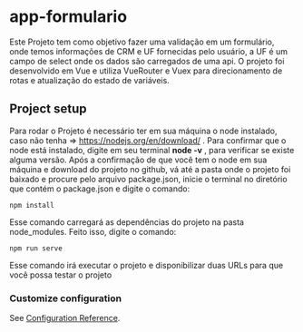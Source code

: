 # app-formulario
Este Projeto tem como objetivo fazer uma validação em um formulário, onde temos informações de CRM e UF fornecidas pelo usuário, a UF é um campo de select onde os dados são carregados de uma api.
O projeto foi desenvolvido em Vue e utiliza VueRouter e Vuex para direcionamento de rotas e atualização do estado de variáveis.

## Project setup
Para rodar o Projeto é necessário ter em sua máquina o node instalado, caso não tenha => https://nodejs.org/en/download/ . Para confirmar que o node está instalado, digite em seu terminal <b>node -v</b> , para verificar se existe alguma versão.
Após a confirmação de que você tem o node em sua máquina e download do projeto no github, vá até a pasta onde o projeto foi baixado e procure pelo arquivo package.json, inicie o terminal no diretório que contém o package.json e digite o comando:

```
npm install
```

Esse comando carregará as dependências do projeto na pasta node_modules.
Feito isso, digite o comando:

```
npm run serve
```

Esse comando irá executar o projeto e disponibilizar duas URLs para que você possa testar o projeto

### Customize configuration
See [Configuration Reference](https://cli.vuejs.org/config/).
